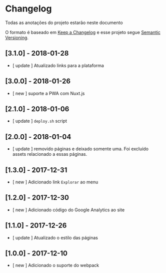 # Changelog

Todas as anotações do projeto estarão neste documento

O formato é baseado em [Keep a Changelog](http://keepachangelog.com/en/1.0.0/)
e esse projeto segue [Semantic Versioning](http://semver.org/spec/v2.0.0.html).

## [3.1.0] - 2018-01-28
- [ update ] Atualizado links para a plataforma

## [3.0.0] - 2018-01-26
- [ new ] suporte a PWA com Nuxt.js

## [2.1.0] - 2018-01-06
- [ update ] `deploy.sh` script

## [2.0.0] - 2018-01-04
- [ update ] removido páginas e deixado somente uma. Foi excluído assets relacionado a essas páginas.

## [1.3.0] - 2017-12-31
- [ new ] Adicionado link `Explorar` ao menu

## [1.2.0] - 2017-12-30
- [ new ] Adicionado código do Google Analytics ao site

## [1.1.0] - 2017-12-26
- [ update ] Atualizado o estilo das páginas

## [1.0.0] - 2017-12-10
- [ new ] Adicionado o suporte do webpack
